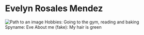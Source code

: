 # Evelyn Rosales Mendez
![Path to an image](happiness.jpg)
Hobbies: Going to the gym, reading and baking
Spyname: Eve
About me (fake): My hair is green
